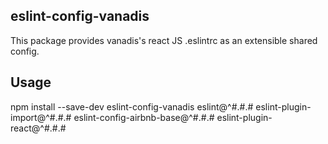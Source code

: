 ## eslint-config-vanadis

This package provides vanadis's react JS .eslintrc as an extensible shared config.

## Usage

npm install --save-dev eslint-config-vanadis eslint@^#.#.# eslint-plugin-import@^#.#.# eslint-config-airbnb-base@^#.#.# eslint-plugin-react@^#.#.#

